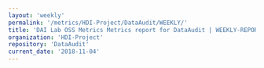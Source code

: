 ```yaml
---
layout: 'weekly'
permalink: '/metrics/HDI-Project/DataAudit/WEEKLY/'
title: 'DAI Lab OSS Metrics Metrics report for DataAudit | WEEKLY-REPORT-2018-11-04'
organization: 'HDI-Project'
repository: 'DataAudit'
current_date: '2018-11-04'
---
```

